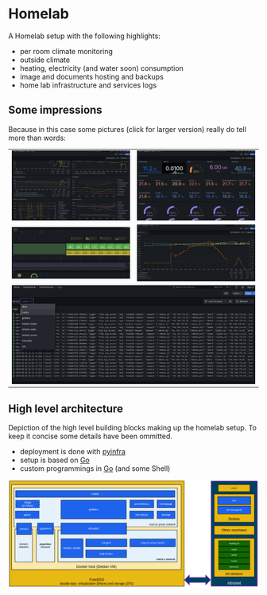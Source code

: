 # Homelab

A Homelab setup with the following highlights:
 - per room climate monitoring
 - outside climate
 - heating, electricity (and water soon) consumption
 - image and documents hosting and backups
 - home lab infrastructure and services logs

## Some impressions

Because in this case some pictures (click for larger version) really do tell more than words:

<table>
  <tr>
    <td><img src="doc/heating-overview.png" alt="Heating Overview"></td>
    <td><img src="doc/home-overview.png" alt="Home Overview"></td>
  </tr>
  <tr>
    <td><img src="doc/infra-overview.png" alt="Infra Overview"></td>
    <td><img src="doc/room-details.png" alt="Room Details"></td>
  </tr>
  <tr>
    <td colspan="2"><img src="doc/service-logs.png" alt="Service Logs" style="width:100%;"></td>
  </tr>
</table>

## High level architecture

Depiction of the high level building blocks making up the homelab setup. To keep it
concise some details have been ommitted.

 * deployment is done with [pyinfra](https://pyinfra.com/)
 * setup is based on [Go](https://docs.docker.com/compose/)
 * custom programmings in [Go](https://go.dev/) (and some Shell)

<img src="doc/high-level-blocks.png" alt="high level architecture">
